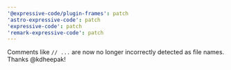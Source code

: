 ```yaml
---
'@expressive-code/plugin-frames': patch
'astro-expressive-code': patch
'expressive-code': patch
'remark-expressive-code': patch
---
```


Comments like `// ...` are now no longer incorrectly detected as file names. Thanks @kdheepak!
